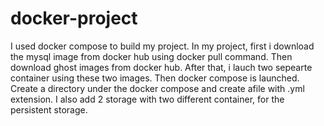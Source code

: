 # docker-project
I used docker compose to build my project. In my project, first i download the mysql image from docker hub using docker pull command. Then download ghost images from docker hub. After that, i lauch two sepearte container using these two images. Then docker compose is launched. Create a directory under the docker compose and create afile with .yml extension. I also add 2 storage with two different container, for the persistent storage.
